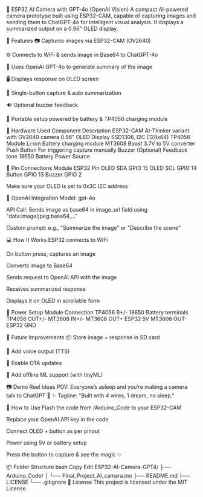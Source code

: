 🤖 ESP32 AI Camera with GPT-4o (OpenAI Vision)
A compact AI-powered camera prototype built using ESP32-CAM, capable of capturing images and sending them to ChatGPT-4o for intelligent visual analysis. It displays a summarized output on a 0.96" OLED display.

📸 Features
📷 Captures images via ESP32-CAM (OV2640)

🌐 Connects to WiFi & sends image in Base64 to ChatGPT-4o

🧠 Uses OpenAI GPT-4o to generate summary of the image

🖥️ Displays response on OLED screen

🔘 Single-button capture & auto summarization

🔊 Optional buzzer feedback

🔋 Portable setup powered by battery & TP4056 charging module

🧰 Hardware Used
Component	Description
ESP32-CAM	AI-Thinker variant with OV2640 camera
0.96" OLED Display	SSD1306, I2C (128x64)
TP4056 Module	Li-ion Battery charging module
MT3608 Boost	3.7V to 5V converter
Push Button	For triggering capture manually
Buzzer (Optional)	Feedback tone
18650 Battery	Power Source

🔌 Pin Connections
Module	ESP32 Pin
OLED SDA	GPIO 15
OLED SCL	GPIO 14
Button	GPIO 13
Buzzer	GPIO 2

Make sure your OLED is set to 0x3C I2C address

🧠 OpenAI Integration
Model: gpt-4o

API Call: Sends image as base64 in image_url field using "data:image/jpeg;base64,..."

Custom prompt: e.g., "Summarize the image" or "Describe the scene"

💻 How It Works
ESP32 connects to WiFi

On button press, captures an image

Converts image to Base64

Sends request to OpenAI API with the image

Receives summarized response

Displays it on OLED in scrollable form

🔋 Power Setup
Module	Connection
TP4056 B+/-	18650 Battery terminals
TP4056 OUT+/-	MT3608 IN+/-
MT3608 OUT+	ESP32 5V
MT3608 OUT-	ESP32 GND

🧪 Future Improvements
📦 Store image + response in SD card

🧩 Add voice output (TTS)

📶 Enable OTA updates

🧠 Add offline ML support (with tinyML)

📷 Demo Reel Ideas
POV: Everyone’s asleep and you’re making a camera talk to ChatGPT 😤
✨ Tagline: "Built with 4 wires, 1 dream, no sleep."

🚀 How to Use
Flash the code from /Arduino_Code to your ESP32-CAM

Replace your OpenAI API key in the code

Connect OLED + button as per pinout

Power using 5V or battery setup

Press the button to capture & see the magic ✨

📦 Folder Structure
bash
Copy
Edit
ESP32-AI-Camera-GPT4/
├── Arduino_Code/
│   └── FInal_Project_AI_camara.ino
├── README.md
├── LICENSE
└── .gitignore
📄 License
This project is licensed under the MIT License.

